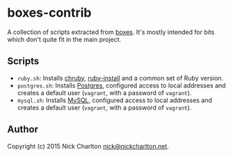 # boxes-contrib

A collection of scripts extracted from [boxes][]. It's mostly intended for bits
which don't quite fit in the main project.

## Scripts

* `ruby.sh`: Installs [chruby][], [ruby-install][] and a common set of Ruby
  version.
* `postgres.sh`: Installs [Postgres][], configured access to local addresses
  and creates a default user (`vagrant`, with a password of `vagrant`).
* `mysql.sh`: Installs [MySQL][], configured access to local addresses
  and creates a default user (`vagrant`, with a password of `vagrant`).


## Author

Copyright (c) 2015 Nick Charlton <nick@nickcharlton.net>.

[boxes]: https://github.com/nickcharlton/boxes
[chruby]: https://github.com/postmodern/chruby
[ruby-install]: https://github.com/postmodern/ruby-install
[Postgres]: http://www.postgresql.org
[MySQL]: http://www.mysql.com
